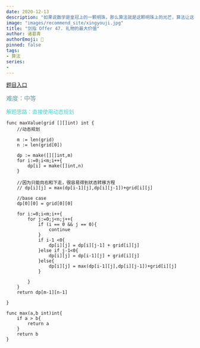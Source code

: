 ```yaml
---
date: 2020-12-13
description: "如果说数学是皇冠上的一颗明珠，那么算法就是这颗明珠上的光芒，算法让这颗明珠更加熠熠生辉，为科技进步和社会发展照亮了前进的路"
image: "images/recommend_site/xingyouji.jpg"
title: "剑指 Offer 47. 礼物的最大价值"
author: 诸葛青
authorEmoji: 🎅
pinned: false
tags:
- 算法
series:
-  
---
```

[题目入口](https://leetcode-cn.com/problems/li-wu-de-zui-da-jie-zhi-lcof/)

<font color=CadetBlue size=3 >难度：中等</font>

<font color=MediumTurquoise>解题思路：直接使用动态规划</font>

```golang
func maxValue(grid [][]int) int {
    //动态规划

    m := len(grid)
    n := len(grid[0])

    dp := make([][]int,m)
    for i:=0;i<m;i++{
        dp[i] = make([]int,n)
    }

    //因为只能向右和下走，很容易得到状态转移方程
    // dp[i][j] = max(dp[i-1][j],dp[i][j-1])+grid[i][j]
    
    //base case
    dp[0][0] = grid[0][0]

    for i:=0;i<m;i++{
        for j:=0;j<n;j++{
            if (i == 0 && j == 0){
                continue
            }
            if i-1 <0{
                dp[i][j] = dp[i][j-1] + grid[i][j]
            }else if j-1<0{
                dp[i][j] = dp[i-1][j] + grid[i][j]
            }else{
                dp[i][j] = max(dp[i-1][j],dp[i][j-1])+grid[i][j]
            }

        }
    }
    return dp[m-1][n-1]

}

func max(a,b int)int{
    if a > b{
        return a
    }
    return b
}
```
